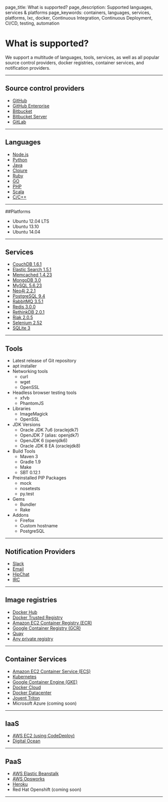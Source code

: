 page_title: What is supported?
page_description: Supported languages, services & platforms
page_keywords: containers, languages, services, platforms, lxc, docker, Continuous Integration, Continuous Deployment, CI/CD, testing, automation

# What is supported?

We support a multitude of languages, tools, services, as well as all popular source control providers, docker registries, container services, and notification providers.

---

## Source control providers
-  [GitHub](/integrations/scm/github/)
-  [GitHub Enterprise](/integrations/scm/githubEnterprise/)
-  [Bitbucket](/integrations/scm/bitbucket/)
-  [Bitbucket Server](/integrations/scm/bitbucketServer/)
-  [GitLab](/integrations/scm/gitlab/)

---

## Languages

-  [Node.js](/ci/languages/node/)
-  [Python](/ci/languages/python/)
-  [Java](/ci/languages/java/)
-  [Clojure](/ci/languages/clojure/)
-  [Ruby](/ci/languages/ruby/)
-  [GO](/ci/languages/go/)
-  [PHP](/ci/languages/php/)
-  [Scala](/ci/languages/scala/)
-  [C/C++](/ci/languages/objc/)

---

##Platforms
-  Ubuntu 12.04 LTS
-  Ubuntu 13.10
-  Ubuntu 14.04

---

## Services
-  [CouchDB 1.6.1](/ci/services/couchDB/)
-  [Elastic Search 1.5.1](/ci/services/elasticSearch/)
-  [Memcached 1.4.23](/ci/services/memcached/)
-  [MongoDB 3.0](/ci/services/mongoDB/)
-  [MySQL 5.6.23](/ci/services/mySQL/)
-  [Neo4j 2.2.1](/ci/services/neo4j/)
-  [PostgreSQL 9.4](/ci/services/postgreSQL/)
-  [RabbitMQ 3.5.1](/ci/services/rabbitMQ/)
-  [Redis 3.0.0](/ci/services/redis/)
-  [RethinkDB 2.0.1](/ci/services/rethinkDB/)
-  [Riak 2.0.5](/ci/services/riak/)
-  [Selenium 2.52](/ci/services/selenium/)
-  [SQLite 3](/ci/services/sqlite/)

---

## Tools
-   Latest release of Git repository
-   apt installer
-   Networking tools
    -   curl
    -   wget
    -   OpenSSL
-   Headless browser testing tools
    -   xfvb
    -   PhantomJS
-   Libraries
    -   ImageMagick
    -   OpenSSL
-   JDK Versions
    -   Oracle JDK 7u6 (oraclejdk7)
    -   OpenJDK 7 (alias: openjdk7)
    -   OpenJDK 6 (openjdk6)
    -   Oracle JDK 8 EA (oraclejdk8)
-   Build Tools
    -   Maven 3
    -   Gradle 1.9
    -   Make
    -   SBT 0.12.1
-   Preinstalled PIP Packages
    -   mock
    -   nosetests
    -   py.test
-   Gems
    -   Bundler
    -   Rake
-   Addons
    -   Firefox
    -   Custom hostname
    -   PostgreSQL

---

## Notification Providers
- [Slack](/integrations/notifications/slack/)
- [Email](/integrations/notifications/email/)
- [HipChat](/integrations/notifications/hipchat/)
- [IRC](/integrations/notifications/irc/)

---

## Image registries
- [Docker Hub](/integrations/imageRegistries/dockerHub/)
- [Docker Trusted Registry](/integrations/imageRegistries/dockerTrustedRegistry/)
- [Amazon EC2 Container Registry (ECR)](/integrations/imageRegistries/ecr/)
- [Google Container Registry (GCR)](/integrations/imageRegistries/gcr/)
- [Quay](/integrations/imageRegistries/quay/)
- [Any private registry](/integrations/imageRegistries/privateRegistry/)

---

## Container Services
- [Amazon EC2 Container Service (ECS)](/integrations/containerServices/ecs/)
- [Kubernetes](/integrations/containerServices/kubernetes/)
- [Google Container Engine (GKE)](/integrations/containerServices/gke/)
- [Docker Cloud](/integrations/containerServices/dockerCloud/)
- [Docker Datacenter](/integrations/containerServices/dockerDatacenter/)
- [Joyent Triton](/integrations/containerServices/joyentTriton/)
- Microsoft Azure (coming soon)

---

## IaaS
- [AWS EC2 (using CodeDeploy)](/tutorials/ci/integrations/deploy/usingCodeDeploy/)
- [Digital Ocean](/tutorials/ci/integrations/deploy/usingDigitalOcean/)

---

## PaaS
- [AWS Elastic Beanstalk](/integrations/deploy/eb/)
- [AWS Opsworks](/tutorials/ci/integrations/deploy/usingOpsWorks/)
- [Heroku](/tutorials/ci/integrations/deploy/usingHeroku/)
- Red Hat Openshift (coming soon)

---
